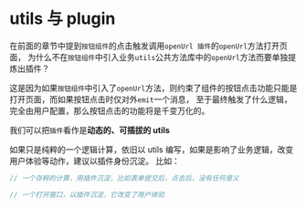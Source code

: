 # utils 与 plugin
在前面的章节中提到`按钮组件`的点击触发调用`openUrl 插件`的`openUrl`方法打开页面，
为什么不在`按钮组件`中引入业务`utils`公共方法库中的`openUrl`方法而要单独提炼出插件？

这是因为如果`按钮组件`中引入了`openUrl`方法，则约束了组件的按钮点击功能只能是打开页面，而如果按钮点击时仅对外`emit`一个消息，
至于最终触发了什么逻辑，完全由用户配置，那么按钮点击的功能将是千变万化的。

我们可以把`插件`看作是**动态的、可插拔的 utils**

如果只是纯粹的一个逻辑计算，依旧以 utils 编写，如果是影响了业务逻辑，改变用户体验等动作，建议以插件身份沉淀。
比如：
```js
// 一个存粹的计算，用插件沉淀，比如表单提交后，点击后，没有任何意义
```
```js
// 一个打开窗口，以插件沉淀，它改变了用户体验
```
